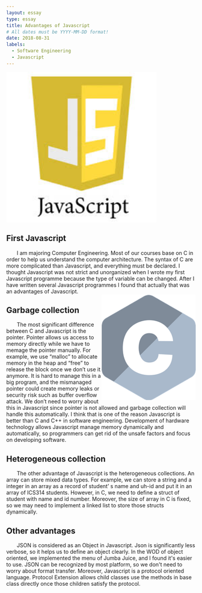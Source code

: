 ```yaml
---
layout: essay
type: essay
title: Advantages of Javascript
# All dates must be YYYY-MM-DD format!
date: 2018-08-31
labels:
  - Software Engineering
  - Javascript
---
```


<img class="floated image" width = "400" length = "350" align="center" src="../images/js.jpeg">

<h2>First Javascript  </h2>
<div style="text-indent:2em">
I am majoring Computer Engineering. Most of our courses base on C in order to help us understand the computer architecture.
The syntax of C are more complicated than Javascript, and everything must be declared. I thought Javascript was not strict and 
unorganized when I wrote my first Javascript programme because the type of variable can be changed. After I have written several Javascript programmes I found that actually that was an advantages of Javascript.
</div>
<img class="rounded image" width = "250" length = "250" align="right" src="../images/c.png">


<h2>Garbage collection  </h2>
<div style="text-indent:2em">
	The most significant difference between C and Javascript is the pointer. Pointer allows us access to memory directly 
  while we have to memage the pointer manually. For example, we use “malloc” to allocate memory in the heap and “free” 
  to release the block once we don’t use it anymore. It is hard to manage this in a big program, and the mismanaged pointer
  could create memory leaks or security risk such as buffer overflow attack. We don’t
  need to worry about this in Javascript since pointer is not allowed and garbage collection will handle this automatically. 
  I think that is one of the reason Javascript is better than C and C++ in software engineering. Development of
  hardware technology allows Javascript manage memory dynamically and automatically, so programmers can get rid of the unsafe
  factors and focus on developing software.
</div>	

<h2>Heterogeneous collection  </h2>
<div style="text-indent:2em">  
The other advantage of Javascript is the heterogeneous collections. An array can store mixed data types. For example, 
we can store a string and a integer in an array as a record of student’ s name and uh-id and put it in an array of 
ICS314 students. However, in C, we need to define a struct of student with name and id number. Moreover, the size of
array in C is fixed, so we may need to implement a linked list to store those structs dynamically.
</div>	

<h2>Other advantages</h2>
<div style="text-indent:2em">  
	JSON is considered as an Object in Javascript. Json is significantly less verbose, so it helps 
  us to define an object clearly. In the WOD of object oriented, we implemented the menu of Jumba Juice, and I found it's easier to use. JSON can be recognized by most platform, so we don't need to worry about format transfer.
	Moreover, Javascript is a protocol oriented language. Protocol Extension allows child classes use the methods in base class directly once those children satisfy the protocol. 
</div>


